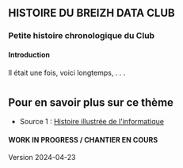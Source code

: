 ## HISTOIRE DU BREIZH DATA CLUB
### Petite histoire chronologique du Club

#### Introduction
Il était une fois, voici longtemps, . . .



#  
#  
## Pour en savoir plus sur ce thème


- Source 1 : [Histoire illustrée de l'informatique](https://laboutique.edpsciences.fr/produit/1255/9782759827053/histoire-illustree-de-l-informatique)

  




#### WORK IN PROGRESS / CHANTIER EN COURS


Version 2024-04-23
